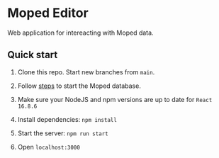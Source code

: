 # Moped Editor

Web application for intereacting with Moped data. 


## Quick start

1. Clone this repo. Start new branches from `main`.

2. Follow [steps](https://github.com/cityofaustin/atd-moped/tree/main/moped-database#readme) to start the Moped database.

3. Make sure your NodeJS and npm versions are up to date for `React 16.8.6`

4. Install dependencies: `npm install`

5. Start the server: `npm run start`

6. Open `localhost:3000`

